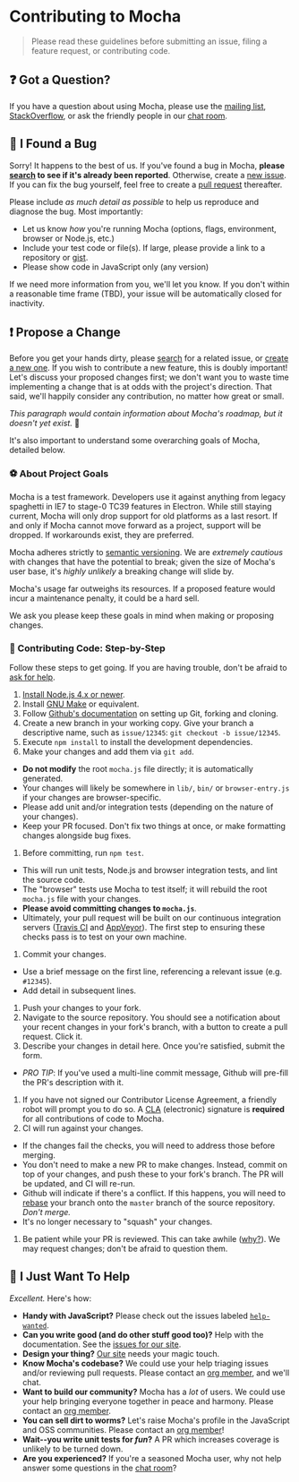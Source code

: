 # Contributing to Mocha

> Please read these guidelines before submitting an issue, filing a feature request, or contributing code.

## :question: Got a Question?

If you have a question about using Mocha, please use the [mailing list](https://groups.google.com/group/mochajs), [StackOverflow](https://stackoverflow.com), or ask the friendly people in our [chat room](https://gitter.im/mochajs/mocha).

## :bug: I Found a Bug

Sorry!  It happens to the best of us.  If you've found a bug in Mocha, **please [search](https://github.com/mochajs/mocha/issues/) to see if it's already been reported**.  Otherwise, create a [new issue](https://github.com/mochajs/mocha/issues/new).  If you can fix the bug yourself, feel free to create a [pull request](#propose-a-change) thereafter.

Please include *as much detail as possible* to help us reproduce and diagnose the bug.  Most importantly:

- Let us know *how* you're running Mocha (options, flags, environment, browser or Node.js, etc.)
- Include your test code or file(s).  If large, please provide a link to a repository or [gist](https://gist.github.com).
- Please show code in JavaScript only (any version)

If we need more information from you, we'll let you know.  If you don't within a reasonable time frame (TBD), your issue will be automatically closed for inactivity.

## :exclamation: Propose a Change

Before you get your hands dirty, please [search](https://github.com/mochajs/mocha/issues/) for a related issue, or [create a new one](https://github.com/mochajs/mocha/issues/new).  If you wish to contribute a new feature, this is doubly important!  Let's discuss your proposed changes first; we don't want you to waste time implementing a change that is at odds with the project's direction.  That said, we'll happily consider any contribution, no matter how great or small.

*This paragraph would contain information about Mocha's roadmap, but it doesn't yet exist.* :poop:

It's also important to understand some overarching goals of Mocha, detailed below.

### :soccer: About Project Goals

Mocha is a test framework.  Developers use it against anything from legacy spaghetti in IE7 to stage-0 TC39 features in Electron.  While still staying current, Mocha will only drop support for old platforms as a last resort.  If and only if Mocha cannot move forward as a project, support will be dropped.  If workarounds exist, they are preferred.

Mocha adheres strictly to [semantic versioning](https://semver.org).  We are *extremely cautious* with changes that have the potential to break; given the size of Mocha's user base, it's *highly unlikely* a breaking change will slide by.

Mocha's usage far outweighs its resources.  If a proposed feature would incur a maintenance penalty, it could be a hard sell.

We ask you please keep these goals in mind when making or proposing changes.

### :shoe: Contributing Code: Step-by-Step

Follow these steps to get going.  If you are having trouble, don't be afraid to [ask for help](#got-a-question).

1.  [Install Node.js 4.x or newer](https://nodejs.org/download).
1.  Install [GNU Make](https://www.gnu.org/software/make/) or equivalent.
1.  Follow [Github's documentation](https://help.github.com/articles/fork-a-repo/) on setting up Git, forking and cloning.
1.  Create a new branch in your working copy.  Give your branch a descriptive name, such as `issue/12345`: `git checkout -b issue/12345`.
1.  Execute `npm install` to install the development dependencies.
1.  Make your changes and add them via `git add`.
  - **Do not modify** the root `mocha.js` file directly; it is automatically generated.
  - Your changes will likely be somewhere in `lib/`, `bin/` or `browser-entry.js` if your changes are browser-specific.
  - Please add unit and/or integration tests (depending on the nature of your changes).
  - Keep your PR focused.  Don't fix two things at once, or make formatting changes alongside bug fixes.
1.  Before committing, run `npm test`.
  - This will run unit tests, Node.js and browser integration tests, and lint the source code.
  - The "browser" tests use Mocha to test itself; it will rebuild the root `mocha.js` file with your changes.
  - **Please avoid committing changes to `mocha.js`**.
  - Ultimately, your pull request will be built on our continuous integration servers ([Travis CI](https://travis-ci.org/mochajs/mocha) and [AppVeyor](https://ci.appveyor.com/project/boneskull/mocha)).  The first step to ensuring these checks pass is to test on your own machine.
1.  Commit your changes.
  - Use a brief message on the first line, referencing a relevant issue (e.g. `#12345`).
  - Add detail in subsequent lines.
1.  Push your changes to your fork.
1.  Navigate to the source repository.  You should see a notification about your recent changes in your fork's branch, with a button to create a pull request.  Click it.
1.  Describe your changes in detail here.  Once you're satisfied, submit the form.
  - *PRO TIP*: If you've used a multi-line commit message, Github will pre-fill the PR's description with it.
1.  If you have not signed our Contributor License Agreement, a friendly robot will prompt you to do so.  A [CLA](https://cla.js.foundation/mochajs/mocha) (electronic) signature is **required** for all contributions of code to Mocha.
1.  CI will run against your changes.
  - If the changes fail the checks, you will need to address those before merging.
  - You don't need to make a new PR to make changes.  Instead, commit on top of your changes, and push these to your fork's branch.  The PR will be updated, and CI will re-run.
  - Github will indicate if there's a conflict.  If this happens, you will need to [rebase](https://help.github.com/articles/about-git-rebase/) your branch onto the `master` branch of the source repository.  *Don't merge.*
  - It's no longer necessary to "squash" your changes.
1.  Be patient while your PR is reviewed.  This can take awhile ([why?](https://github.com/orgs/mochajs/projects/4)).  We may request changes; don't be afraid to question them.

## :angel: I Just Want To Help

*Excellent.*  Here's how:

- **Handy with JavaScript?**  Please check out the issues labeled [`help-wanted`](https://github.com/mochajs/mocha/issues?utf8=%E2%9C%93&q=is%3Aissue+is%3Aopen+label%3Ahelp-wanted).
- **Can you write good (and do other stuff good too)?**  Help with the documentation.  See the [issues for our site](https://github.com/mochajs/mocha/issues?q=is%3Aopen+is%3Aissue+label%3Adocumentation).
- **Design your thing?**  [Our site](https://github.com/mochajs/mocha/tree/master/docs) needs your magic touch.
- **Know Mocha's codebase?**  We could use your help triaging issues and/or reviewing pull requests.  Please contact an [org member](https://github.com/orgs/mochajs/people), and we'll chat.
- **Want to build our community?**  Mocha has a *lot* of users.  We could use your help bringing everyone together in peace and harmony.  Please contact an [org member](https://github.com/mochajs/people).
- **You can sell dirt to worms?**  Let's raise Mocha's profile in the JavaScript and OSS communities.  Please contact an [org member](https://github.com/orgs/mochajs/people)!
- **Wait--you write unit tests for *fun*?**  A PR which increases coverage is unlikely to be turned down.
- **Are you experienced?**  If you're a seasoned Mocha user, why not help answer some questions in the [chat room](https://gitter.im/mochajs/mocha)?
